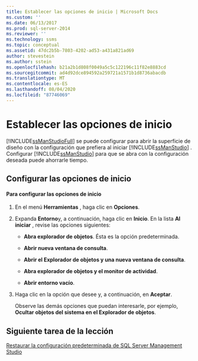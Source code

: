 ```yaml
---
title: Establecer las opciones de inicio | Microsoft Docs
ms.custom: ''
ms.date: 06/13/2017
ms.prod: sql-server-2014
ms.reviewer: ''
ms.technology: ssms
ms.topic: conceptual
ms.assetid: 47dc2b5b-7803-4202-ad53-a431a821ad69
author: stevestein
ms.author: sstein
ms.openlocfilehash: b21a2b1d808f0049a5c5c122196c11f82e8883cd
ms.sourcegitcommit: ad4d92dce894592a259721a1571b1d8736abacdb
ms.translationtype: MT
ms.contentlocale: es-ES
ms.lasthandoff: 08/04/2020
ms.locfileid: "87746069"
---
```

# <a name="set-the-startup-options"></a>Establecer las opciones de inicio
  [!INCLUDE[ssManStudioFull](../../includes/ssmanstudiofull-md.md)] se puede configurar para abrir la superficie de diseño con la configuración que prefiera al iniciar [!INCLUDE[ssManStudio](../../includes/ssmanstudio-md.md)] . Configurar [!INCLUDE[ssManStudio](../../includes/ssmanstudio-md.md)] para que se abra con la configuración deseada puede ahorrarle tiempo.  
  
## <a name="configuring-startup-options"></a>Configurar las opciones de inicio  
  
#### <a name="to-configure-startup-options"></a>Para configurar las opciones de inicio  
  
1.  En el menú **Herramientas** , haga clic en **Opciones**.  
  
2.  Expanda **Entorno**y, a continuación, haga clic en **Inicio**. En la lista **Al iniciar** , revise las opciones siguientes:  
  
    -   **Abra explorador de objetos**. Ésta es la opción predeterminada.  
  
    -   **Abrir nueva ventana de consulta**.  
  
    -   **Abrir el Explorador de objetos y una nueva ventana de consulta**.  
  
    -   **Abra explorador de objetos y el monitor de actividad**.  
  
    -   **Abrir entorno vacío**.  
  
3.  Haga clic en la opción que desee y, a continuación, en **Aceptar**.  
  
     Observe las demás opciones que puedan interesarle, por ejemplo, **Ocultar objetos del sistema en el Explorador de objetos**.  
  
## <a name="next-task-in-lesson"></a>Siguiente tarea de la lección  
 [Restaurar la configuración predeterminada de SQL Server Management Studio](lesson-1-8-restore-the-default-sql-server-management-studio-configuration.md)  
  
  
